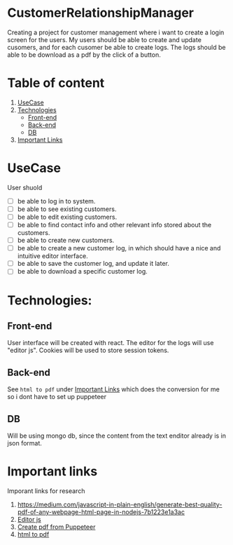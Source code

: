 # CustomerRelationshipManager
  Creating a project for customer management where i want to create a login screen for the users. 
  My users should be able to create and update cusomers, and for each cusomer be able to create logs. 
  The logs should be able to be download as a pdf by the click of a button.

# Table of content
  01. [UseCase](./README.md/#usecase)
  01. [Technologies](./README.md/#technologies)
      - [Front-end](./README.md/#front-end)
      - [Back-end](./README.md/#back-end)
      - [DB](./README.md/#db)
  01. [Important Links](./README.md/#important-links)

# UseCase
  User shuold
  - [ ] be able to log in to system.
  - [ ] be able to see existing customers.
  - [ ] be able to edit existing customers.
  - [ ] be able to find contact info and other relevant info stored about the customers.
  - [ ] be able to create new customers.
  - [ ] be able to create a new customer log, in which should have a nice and intuitive editor interface.
  - [ ] be able to save the customer log, and update it later.
  - [ ] be able to download a specific customer log.
  
# Technologies:
  ## Front-end
  User interface will be created with react. The editor for the logs will use "editor js".
  Cookies will be used to store session tokens.
    
  ## Back-end
  See `html to pdf` under [Important Links](./README.md/#important-links) which does the conversion for me so i dont have to set up puppeteer

  ## DB
  Will be using mongo db, since the content from the text enditor already is in json format.
    
    
# Important links
  Imporant links for research
  01. https://medium.com/javascript-in-plain-english/generate-best-quality-pdf-of-any-webpage-html-page-in-nodejs-7b1223e1a3ac
  02. [Editor js](https://editorjs.io/)
  03. [Create pdf from Puppeteer](https://blog.risingstack.com/pdf-from-html-node-js-puppeteer/#option2)
  04. [html to pdf](https://www.npmjs.com/package/convert-html-to-pdf) 
